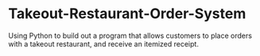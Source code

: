 # Takeout-Restaurant-Order-System
Using Python to build out a program that allows customers to place orders with a takeout restaurant, and receive an itemized receipt.
